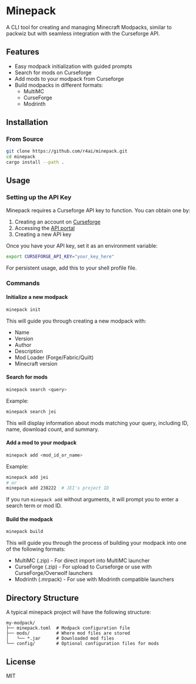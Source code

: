 # Minepack

A CLI tool for creating and managing Minecraft Modpacks, similar to packwiz but with seamless integration with the Curseforge API.

## Features

- Easy modpack initialization with guided prompts
- Search for mods on Curseforge
- Add mods to your modpack from Curseforge
- Build modpacks in different formats:
  - MultiMC
  - CurseForge
  - Modrinth

## Installation

### From Source

```bash
git clone https://github.com/r4ai/minepack.git
cd minepack
cargo install --path .
```

## Usage

### Setting up the API Key

Minepack requires a Curseforge API key to function. You can obtain one by:

1. Creating an account on [Curseforge](https://www.curseforge.com/)
2. Accessing the [API portal](https://console.curseforge.com/)
3. Creating a new API key

Once you have your API key, set it as an environment variable:

```bash
export CURSEFORGE_API_KEY="your_key_here"
```

For persistent usage, add this to your shell profile file.

### Commands

#### Initialize a new modpack

```bash
minepack init
```

This will guide you through creating a new modpack with:

- Name
- Version
- Author
- Description
- Mod Loader (Forge/Fabric/Quilt)
- Minecraft version

#### Search for mods

```bash
minepack search <query>
```

Example:

```bash
minepack search jei
```

This will display information about mods matching your query, including ID, name, download count, and summary.

#### Add a mod to your modpack

```bash
minepack add <mod_id_or_name>
```

Example:

```bash
minepack add jei
# or
minepack add 238222  # JEI's project ID
```

If you run `minepack add` without arguments, it will prompt you to enter a search term or mod ID.

#### Build the modpack

```bash
minepack build
```

This will guide you through the process of building your modpack into one of the following formats:

- MultiMC (.zip) - For direct import into MultiMC launcher
- CurseForge (.zip) - For upload to Curseforge or use with CurseForge/Overwolf launchers
- Modrinth (.mrpack) - For use with Modrinth compatible launchers

## Directory Structure

A typical minepack project will have the following structure:

```
my-modpack/
├── minepack.toml  # Modpack configuration file
├── mods/          # Where mod files are stored
│   └── *.jar      # Downloaded mod files
└── config/        # Optional configuration files for mods
```

## License

MIT
